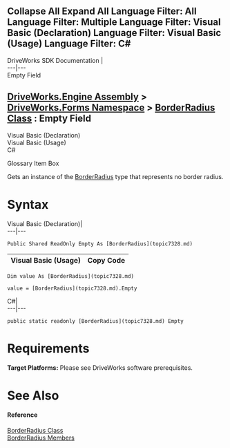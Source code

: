 Collapse All Expand All Language Filter: All  Language Filter: Multiple  Language Filter: Visual Basic (Declaration) Language Filter: Visual Basic (Usage) Language Filter: C#  
---  
DriveWorks SDK Documentation  |   
---|---  
Empty Field   
  
[DriveWorks.Engine Assembly](topic2156.md) > [DriveWorks.Forms Namespace](topic7266.md) > [BorderRadius Class](topic7328.md) : Empty Field  
---  
  
Visual Basic (Declaration)    
Visual Basic (Usage)    
C# 

Glossary Item Box

Gets an instance of the [BorderRadius](topic7328.md) type that represents no border radius. 

# Syntax

Visual Basic (Declaration)|   
---|---  
      
    
    Public Shared ReadOnly Empty As [BorderRadius](topic7328.md)  
  
Visual Basic (Usage)| Copy Code  
---|---  
      
    
    Dim value As [BorderRadius](topic7328.md)
     
    value = [BorderRadius](topic7328.md).Empty  
  
C#|   
---|---  
      
    
    public static readonly [BorderRadius](topic7328.md) Empty  
  
# Requirements

**Target Platforms:** Please see DriveWorks software prerequisites.

# See Also

#### Reference

[BorderRadius Class](topic7328.md)   
[BorderRadius Members](topic7329.md)


